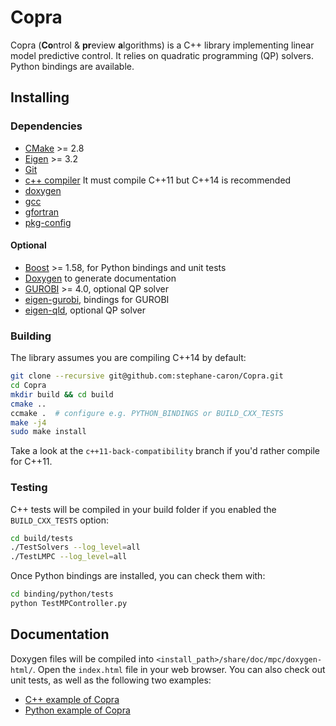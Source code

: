 # Copra

Copra (**Co**ntrol & **pr**eview **a**lgorithms) is a C++ library implementing
linear model predictive control. It relies on quadratic programming (QP)
solvers. Python bindings are available.

## Installing

### Dependencies

* [CMake]() >= 2.8
* [Eigen](http://eigen.tuxfamily.org/index.php?title=Main_Page) >= 3.2
* [Git]()
* [c++ compiler]() It must compile C++11 but C++14 is recommended
* [doxygen]()
* [gcc]()
* [gfortran]()
* [pkg-config]()

#### Optional

* [Boost](http://www.boost.org/doc/libs/1_58_0/more/getting_started/unix-variants.html) >= 1.58, for Python bindings and unit tests
* [Doxygen](http://www.stack.nl/~dimitri/doxygen/) to generate documentation
* [GUROBI](http://www.gurobi.com/) >= 4.0, optional QP solver
* [eigen-gurobi](https://github.com/vsamy/eigen-gurobi), bindings for GUROBI
* [eigen-qld](https://github.com/jrl-umi3218/eigen-qld.git), optional QP solver

### Building

The library assumes you are compiling C++14 by default:

```sh
git clone --recursive git@github.com:stephane-caron/Copra.git
cd Copra
mkdir build && cd build
cmake ..
ccmake .  # configure e.g. PYTHON_BINDINGS or BUILD_CXX_TESTS
make -j4
sudo make install
```

Take a look at the ``c++11-back-compatibility`` branch if you'd rather compile
for C++11.

### Testing

C++ tests will be compiled in your build folder if you enabled the
``BUILD_CXX_TESTS`` option:

```sh
cd build/tests
./TestSolvers --log_level=all
./TestLMPC --log_level=all
```

Once Python bindings are installed, you can check them with:

```sh
cd binding/python/tests
python TestMPController.py
```

## Documentation

Doxygen files will be compiled into
``<install_path>/share/doc/mpc/doxygen-html/``. Open the `index.html` file in
your web browser. You can also check out unit tests, as well as the following
two examples:

- [C++ example of Copra](https://vsamy.github.io/en/blog/copra-example-cpp)
- [Python example of Copra](https://vsamy.github.io/en/blog/copra-example-python)
